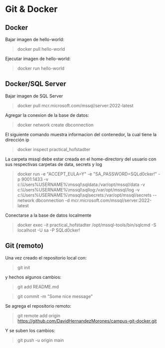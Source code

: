 # Git & Docker

## Docker

Bajar imagen de hello-world:

> docker pull hello-world

Ejecutar imagen de hello-world:

> docker run hello-world

## Docker/SQL Server

Bajar imagen de SQL Server
> docker pull mcr.microsoft.com/mssql/server:2022-latest

Agregar la conexion de la base de datos:

> docker network create dbconnection

El siguiente comando muestra informacion del contenedor, la cual tiene
la dirección ip

> docker inspect practical_hofstadter

La carpeta mssql debe estar creada en el home-directory del usuario con sus respectivas carpetas de data, secrets y log
> docker run -e "ACCEPT_EULA=Y" -e "SA_PASSWORD=SQLd0cker!" -p 9001:1433 -v c:\Users\%USERNAME%\mssql\sqldata:/var/opt/mssql/data -v c:\Users\%USERNAME%\mssql\sqllog:/var/opt/mssql/log -v c:\Users\%USERNAME%\mssql\sqlsecrets:/var/opt/mssql/secrets --network dbconnection -d mcr.microsoft.com/mssql/server:2022-latest

Conectarse a la base de datos localmente
> docker exec -it practical_hofstadter /opt/mssql-tools/bin/sqlcmd -S localhost -U sa -P SQLd0cker!

## Git (remoto)
Una vez creado el repositorio local con:
> git init

y hechos algunos cambios:
> git add README.md

> git commit -m "Some nice message"

Se agrega el repositorio remoto:

> git remote add origin https://github.com/DavidHernandezMorones/campus-git-docker.git

Y se suben los cambios:

> git push -u origin main
